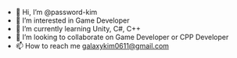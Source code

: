 - 👋 Hi, I’m @password-kim
- 👀 I’m interested in Game Developer
- 🌱 I’m currently learning Unity, C#, C++
- 💞️ I’m looking to collaborate on Game Developer or CPP Developer
- 📫 How to reach me galaxykim0611@gmail.com

<!---
password-kim/password-kim is a ✨ special ✨ repository because its `README.md` (this file) appears on your GitHub profile.
You can click the Preview link to take a look at your changes.
--->
